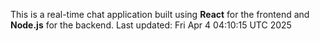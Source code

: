 This is a real-time chat application built using **React** for the frontend and **Node.js** for the backend.
Last updated: Fri Apr  4 04:10:15 UTC 2025
